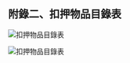 ## 附錄二、扣押物品目錄表

![扣押物品目錄表](http://jrf-tw.github.io/citizen_defend_rights_99_steps/images/p197.jpg "扣押物品目錄表")

![扣押物品目錄表](http://jrf-tw.github.io/citizen_defend_rights_99_steps/images/p198.jpg "扣押物品目錄表")

